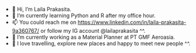 - 👋 Hi, I’m Laila Prakasita.
- 🌱 I’m currently learning Python and R after my office hour.
- 📫 You could reach me on https://www.linkedin.com/in/laila-prakasita-9a360767/ or follow my IG account @lailaprakasita ^^.
- 🔭 I’m currently working as a Material Planner at PT GMF Aeroasia.
- 💞️ I love travelling, explore new places and happy to meet new people ^^.

<!---
lailaprakasita/lailaprakasita is a ✨ special ✨ repository because its `README.md` (this file) appears on your GitHub profile.
You can click the Preview link to take a look at your changes.
--->
